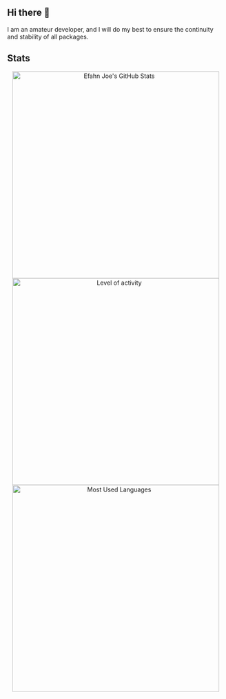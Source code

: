 ## Hi there 👋

I am an amateur developer, and I will do my best to ensure the continuity and stability of all packages.

## Stats
<div align="center">
  <img alt="Efahn Joe's GitHub Stats" width="480" src="https://github-readme-stats.vercel.app/api?username=efahnjoe&include_all_commits=true&theme=radical&hide_border=false"/>
</div>

<div align="center">
  <img alt="Level of activity" width="480" src="https://github-readme-streak-stats.herokuapp.com/?user=efahnjoe&theme=radical&hide_border=true"/>
</div>

<div align="center">
  <img alt="Most Used Languages" width="480" src="https://github-readme-stats.vercel.app/api/top-langs?username=efahnjoe&locale=en&hide_title=false&layout=compact&card_width=500&langs_count=10&theme=dracula&hide_border=false"/>
</div>
